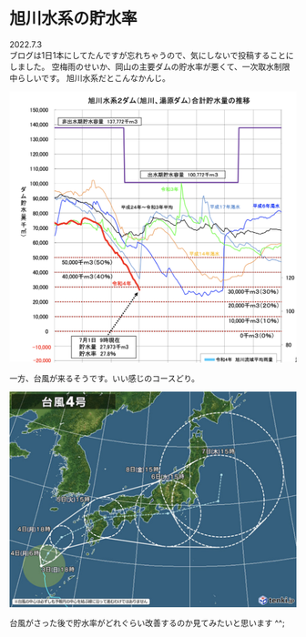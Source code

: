 # 旭川水系の貯水率

2022.7.3<br />
ブログは1日1本にしてたんですが忘れちゃうので、気にしないで投稿することにしました。
空梅雨のせいか、岡山の主要ダムの貯水率が悪くて、一次取水制限中らしいです。
旭川水系だとこんなかんじ。

![asahigawa](asahigawa.png)

一方、台風が来るそうです。いい感じのコースどり。

![typhoon](typhoon-n4.png)

台風がさった後で貯水率がどれぐらい改善するのか見てみたいと思います ^^;